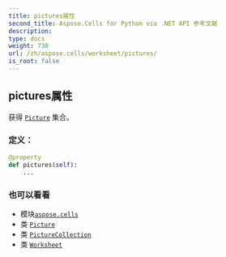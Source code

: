 ```yaml
---
title: pictures属性
second_title: Aspose.Cells for Python via .NET API 参考文献
description:
type: docs
weight: 730
url: /zh/aspose.cells/worksheet/pictures/
is_root: false
---
```

## pictures属性

获得 [`Picture`](/cells/python-net/zh/aspose.cells.drawing/picture) 集合。
### 定义：
```python
@property
def pictures(self):
    ...
```

### 也可以看看
* 模块[`aspose.cells`](../../)
* 类 [`Picture`](/cells/python-net/zh/aspose.cells.drawing/picture)
* 类 [`PictureCollection`](/cells/python-net/zh/aspose.cells.drawing/picturecollection)
* 类 [`Worksheet`](/cells/python-net/zh/aspose.cells/worksheet)

